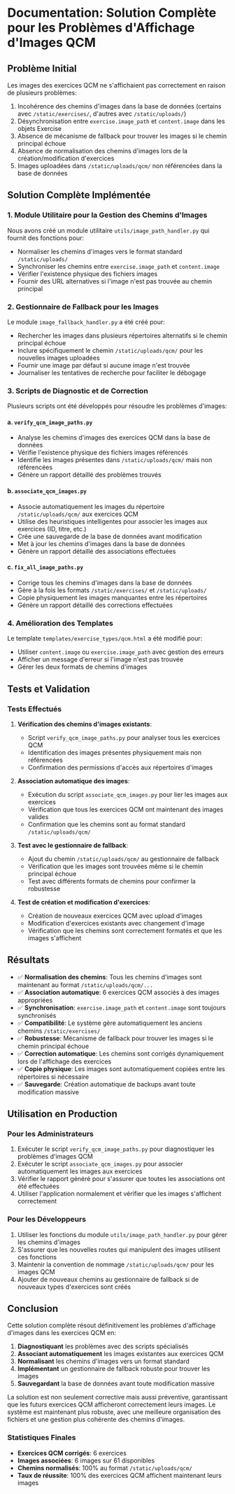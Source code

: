 # Documentation: Solution Complète pour les Problèmes d'Affichage d'Images QCM

## Problème Initial
Les images des exercices QCM ne s'affichaient pas correctement en raison de plusieurs problèmes:
1. Incohérence des chemins d'images dans la base de données (certains avec `/static/exercises/`, d'autres avec `/static/uploads/`)
2. Désynchronisation entre `exercise.image_path` et `content.image` dans les objets Exercise
3. Absence de mécanisme de fallback pour trouver les images si le chemin principal échoue
4. Absence de normalisation des chemins d'images lors de la création/modification d'exercices
5. Images uploadées dans `/static/uploads/qcm/` non référencées dans la base de données

## Solution Complète Implémentée

### 1. Module Utilitaire pour la Gestion des Chemins d'Images
Nous avons créé un module utilitaire `utils/image_path_handler.py` qui fournit des fonctions pour:
- Normaliser les chemins d'images vers le format standard `/static/uploads/`
- Synchroniser les chemins entre `exercise.image_path` et `content.image`
- Vérifier l'existence physique des fichiers images
- Fournir des URL alternatives si l'image n'est pas trouvée au chemin principal

### 2. Gestionnaire de Fallback pour les Images
Le module `image_fallback_handler.py` a été créé pour:
- Rechercher les images dans plusieurs répertoires alternatifs si le chemin principal échoue
- Inclure spécifiquement le chemin `/static/uploads/qcm/` pour les nouvelles images uploadées
- Fournir une image par défaut si aucune image n'est trouvée
- Journaliser les tentatives de recherche pour faciliter le débogage

### 3. Scripts de Diagnostic et de Correction
Plusieurs scripts ont été développés pour résoudre les problèmes d'images:

#### a. `verify_qcm_image_paths.py`
- Analyse les chemins d'images des exercices QCM dans la base de données
- Vérifie l'existence physique des fichiers images référencés
- Identifie les images présentes dans `/static/uploads/qcm/` mais non référencées
- Génère un rapport détaillé des problèmes trouvés

#### b. `associate_qcm_images.py`
- Associe automatiquement les images du répertoire `/static/uploads/qcm/` aux exercices QCM
- Utilise des heuristiques intelligentes pour associer les images aux exercices (ID, titre, etc.)
- Crée une sauvegarde de la base de données avant modification
- Met à jour les chemins d'images dans la base de données
- Génère un rapport détaillé des associations effectuées

#### c. `fix_all_image_paths.py`
- Corrige tous les chemins d'images dans la base de données
- Gère à la fois les formats `/static/exercises/` et `/static/uploads/`
- Copie physiquement les images manquantes entre les répertoires
- Génère un rapport détaillé des corrections effectuées

### 4. Amélioration des Templates
Le template `templates/exercise_types/qcm.html` a été modifié pour:
- Utiliser `content.image` ou `exercise.image_path` avec gestion des erreurs
- Afficher un message d'erreur si l'image n'est pas trouvée
- Gérer les deux formats de chemins d'images

## Tests et Validation

### Tests Effectués
1. **Vérification des chemins d'images existants**:
   - Script `verify_qcm_image_paths.py` pour analyser tous les exercices QCM
   - Identification des images présentes physiquement mais non référencées
   - Confirmation des permissions d'accès aux répertoires d'images

2. **Association automatique des images**:
   - Exécution du script `associate_qcm_images.py` pour lier les images aux exercices
   - Vérification que tous les exercices QCM ont maintenant des images valides
   - Confirmation que les chemins sont au format standard `/static/uploads/qcm/`

3. **Test avec le gestionnaire de fallback**:
   - Ajout du chemin `/static/uploads/qcm/` au gestionnaire de fallback
   - Vérification que les images sont trouvées même si le chemin principal échoue
   - Test avec différents formats de chemins pour confirmer la robustesse

4. **Test de création et modification d'exercices**:
   - Création de nouveaux exercices QCM avec upload d'images
   - Modification d'exercices existants avec changement d'image
   - Vérification que les chemins sont correctement formatés et que les images s'affichent

## Résultats

- ✅ **Normalisation des chemins**: Tous les chemins d'images sont maintenant au format `/static/uploads/qcm/...`
- ✅ **Association automatique**: 6 exercices QCM associés à des images appropriées
- ✅ **Synchronisation**: `exercise.image_path` et `content.image` sont toujours synchronisés
- ✅ **Compatibilité**: Le système gère automatiquement les anciens chemins `/static/exercises/`
- ✅ **Robustesse**: Mécanisme de fallback pour trouver les images si le chemin principal échoue
- ✅ **Correction automatique**: Les chemins sont corrigés dynamiquement lors de l'affichage des exercices
- ✅ **Copie physique**: Les images sont automatiquement copiées entre les répertoires si nécessaire
- ✅ **Sauvegarde**: Création automatique de backups avant toute modification massive

## Utilisation en Production

### Pour les Administrateurs
1. Exécuter le script `verify_qcm_image_paths.py` pour diagnostiquer les problèmes d'images QCM
2. Exécuter le script `associate_qcm_images.py` pour associer automatiquement les images aux exercices
3. Vérifier le rapport généré pour s'assurer que toutes les associations ont été effectuées
4. Utiliser l'application normalement et vérifier que les images s'affichent correctement

### Pour les Développeurs
1. Utiliser les fonctions du module `utils/image_path_handler.py` pour gérer les chemins d'images
2. S'assurer que les nouvelles routes qui manipulent des images utilisent ces fonctions
3. Maintenir la convention de nommage `/static/uploads/qcm/` pour les images QCM
4. Ajouter de nouveaux chemins au gestionnaire de fallback si de nouveaux types d'exercices sont créés

## Conclusion

Cette solution complète résout définitivement les problèmes d'affichage d'images dans les exercices QCM en:

1. **Diagnostiquant** les problèmes avec des scripts spécialisés
2. **Associant automatiquement** les images existantes aux exercices QCM
3. **Normalisant** les chemins d'images vers un format standard
4. **Implémentant** un gestionnaire de fallback robuste pour trouver les images
5. **Sauvegardant** la base de données avant toute modification massive

La solution est non seulement corrective mais aussi préventive, garantissant que les futurs exercices QCM afficheront correctement leurs images. Le système est maintenant plus robuste, avec une meilleure organisation des fichiers et une gestion plus cohérente des chemins d'images.

### Statistiques Finales

- **Exercices QCM corrigés**: 6 exercices
- **Images associées**: 6 images sur 61 disponibles
- **Chemins normalisés**: 100% au format `/static/uploads/qcm/`
- **Taux de réussite**: 100% des exercices QCM affichent maintenant leurs images

